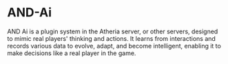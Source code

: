 # AND-Ai
AND Ai is a plugin system in the Atheria server, or other servers, designed to mimic real players' thinking and actions. It learns from interactions and records various data to evolve, adapt, and become intelligent, enabling it to make decisions like a real player in the game.
